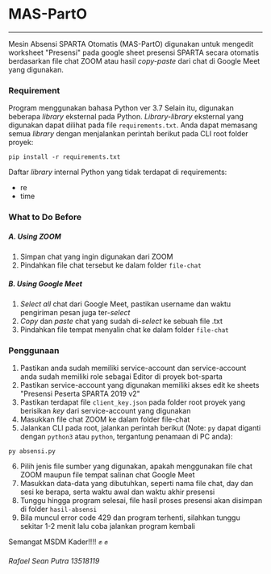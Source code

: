# MAS-PartO

---

Mesin Absensi SPARTA Otomatis (MAS-PartO) digunakan untuk mengedit worksheet "Presensi" pada google sheet presensi SPARTA secara otomatis berdasarkan file chat ZOOM atau hasil <i>copy-paste</i> dari chat di Google Meet yang digunakan.

<h3>Requirement</h3>



Program menggunakan bahasa Python ver 3.7
Selain itu, digunakan beberapa <i>library</i> eksternal pada Python. <i>Library-library</i> eksternal yang digunakan dapat dilihat pada file `requirements.txt`. Anda dapat memasang semua <i>library</i> dengan menjalankan perintah berikut pada CLI root folder proyek:
```
pip install -r requirements.txt
```

Daftar <i>library</i> internal Python yang tidak terdapat di requirements:
- re
- time

<h3>What to Do Before</h3>

<h5>A. Using ZOOM</h5>

1. Simpan chat yang ingin digunakan dari ZOOM
2. Pindahkan file chat tersebut ke dalam folder `file-chat`

<h5>B. Using Google Meet</h5>

1. <i>Select all</i> chat dari Google Meet, pastikan username dan waktu pengiriman pesan juga ter-<i>select</i>
2. <i>Copy</i> dan <i>paste</i> chat yang sudah di-<i>select</i> ke sebuah file .txt
3. Pindahkan file tempat menyalin chat ke dalam folder `file-chat`

<h3>Penggunaan</h3>

1. Pastikan anda sudah memiliki service-account dan service-account anda sudah memiliki role sebagai Editor di proyek bot-sparta
2. Pastikan service-account yang digunakan memiliki akses edit ke sheets "Presensi Peserta SPARTA 2019 v2"
3. Pastikan terdapat file `client_key.json` pada folder root proyek yang berisikan <i>key</i> dari service-account yang digunakan
4. Masukkan file chat ZOOM ke dalam folder file-chat
5. Jalankan CLI pada root, jalankan perintah berikut (Note: `py` dapat diganti dengan `python3` atau `python`, tergantung penamaan di PC anda):
```
py absensi.py
```
6. Pilih jenis file sumber yang digunakan, apakah menggunakan file chat ZOOM maupun file tempat salinan chat Google Meet
7. Masukkan data-data yang dibutuhkan, seperti nama file chat, day dan sesi ke berapa, serta waktu awal dan waktu akhir presensi
8. Tunggu hingga program selesai, file hasil proses presensi akan disimpan di folder `hasil-absensi`
9. Bila muncul error code 429 dan program terhenti, silahkan tunggu sekitar 1-2 menit lalu coba jalankan program kembali

Semangat MSDM Kader!!!! :fist: :fist:

<h6>Rafael Sean Putra 13518119</h6>

